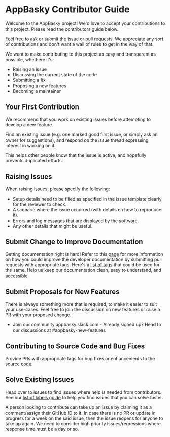 # AppBasky Contributor Guide
Welcome to the AppBasky project! We'd love to accept your contributions to this project. Please read the contributors guide below.

Feel free to ask or submit the issue or pull requests. We appreciate any sort of contributions and don't want a wall of rules to get in the way of that.

We want to make contributing to this project as easy and transparent as possible, whethere it's:

* Raising an issue
* Discussing the current state of the code
* Submitting a fix
* Proposing a new features
* Becoming a maintainer

## Your First Contribution
We recommend that you work on existing issues before attempting to develop a new feature.

Find an existing issue (e.g. one marked good first issue, or simply ask an owner for suggestions), and respond on the issue thread expressing interest in working on it.

This helps other people know that the issue is active, and hopefully prevents duplicated efforts.

## Raising Issues
When raising issues, please specify the following:
* Setup details need to be filled as specified in the issue template clearly for the reviewer to check.
* A scenario where the issue occurred (with details on how to reproduce it).
* Errors and log messages that are displayed by the software.
* Any other details that might be useful.

## Submit Change to Improve Documentation
Getting documentation right is hard! Refer to this [page](#) for more information on how you could improve the developer documentation by submitting pull requests with appropriate tags. Here's a [list of tags](#) that could be used for the same. Help us keep our documentation clean, easy to understand, and accessible.

## Submit Proposals for New Features
There is always something more that is required, to make it easier to suit your use-cases. Feel free to join the discussion on new features or raise a PR with your proposed change.
* Join our community appbasky.slack.com - Already signed up? Head to our discussions at #appbasky-new-features


## Contributing to Source Code and Bug Fixes
Provide PRs with appropriate tags for bug fixes or enhancements to the source code.

## Solve Existing Issues
Head over to issues to find issues where help is needed from contributors. See our [list of labels guide](#) to help you find issues that you can solve faster.

A person looking to contribute can take up an issue by claiming it as a comment/assign their GitHub ID to it. In case there is no PR or update in progress for a week on the said issue, then the issue reopens for anyone to take up again. We need to consider high priority issues/regressions where response time must be a day or so.

